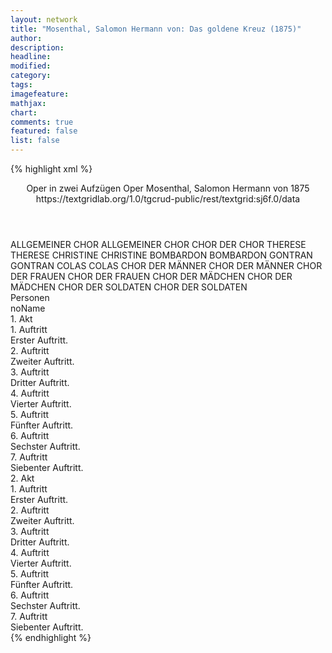 ```yaml
---
layout: network
title: "Mosenthal, Salomon Hermann von: Das goldene Kreuz (1875)"
author:
description:
headline:
modified:
category:
tags:
imagefeature: 
mathjax: 
chart: 
comments: true
featured: false
list: false
---
```

{% highlight xml %}
<?xml-model href="https://raw.githubusercontent.com/DLiNa/project/master/rules/lina.rnc"?><?xml-model href="https://raw.githubusercontent.com/DLiNa/project/master/rules/lina.sch"?>
<play xmlns="http://lina.digital">
  <header>
    <title>Das goldene Kreuz</title>
    <subtitle>Oper in zwei Aufzügen</subtitle>
    <genretitle>Oper</genretitle>
    <author>Mosenthal, Salomon Hermann von</author>
    <date type="print"/>
    <date type="premiere">1875</date>
    <date type="written"/>
    <source>https://textgridlab.org/1.0/tgcrud-public/rest/textgrid:sj6f.0/data</source>
  </header>
  <personae>
    <character>
      <name>ALLGEMEINER CHOR</name>
      <alias xml:id="allgemeiner_chor">
        <name>ALLGEMEINER CHOR</name>
      </alias>
      <alias xml:id="chor">
        <name>CHOR</name>
      </alias>
      <alias xml:id="der_chor">
        <name>DER CHOR</name>
      </alias>
    </character>
    <character>
      <name>THERESE</name>
      <alias xml:id="therese">
        <name>THERESE</name>
      </alias>
    </character>
    <character>
      <name>CHRISTINE</name>
      <alias xml:id="christine">
        <name>CHRISTINE</name>
      </alias>
    </character>
    <character>
      <name>BOMBARDON</name>
      <alias xml:id="bombardon">
        <name>BOMBARDON</name>
      </alias>
    </character>
    <character>
      <name>GONTRAN</name>
      <alias xml:id="gontran">
        <name>GONTRAN</name>
      </alias>
    </character>
    <character>
      <name>COLAS</name>
      <alias xml:id="colas">
        <name>COLAS</name>
      </alias>
    </character>
    <character>
      <name>CHOR DER MÄNNER</name>
      <alias xml:id="chor_der_männer">
        <name>CHOR DER MÄNNER</name>
      </alias>
    </character>
    <character>
      <name>CHOR DER FRAUEN</name>
      <alias xml:id="chor_der_frauen">
        <name>CHOR DER FRAUEN</name>
      </alias>
    </character>
    <character>
      <name>CHOR DER MÄDCHEN</name>
      <alias xml:id="chor_der_mädchen">
        <name>CHOR DER MÄDCHEN</name>
      </alias>
    </character>
    <character>
      <name>CHOR DER SOLDATEN</name>
      <alias xml:id="chor_der_soldaten">
        <name>CHOR DER SOLDATEN</name>
      </alias>
    </character>
  </personae>
  <text>
    <div>
      <head>Personen</head>
      <div>
        <head>noName</head>
      </div>
    </div>
    <div>
      <head>1. Akt</head>
      <div>
        <head>1. Auftritt</head>
        <div>
          <head>Erster Auftritt.</head>
          <sp who="#chor_der_mädchen">
            <amount n="5" unit="speech_acts"/>
            <amount n="117" unit="words"/>
            <amount n="24" unit="lines"/>
            <amount n="664" unit="chars"/>
          </sp>
          <sp who="#therese">
            <amount n="5" unit="speech_acts"/>
            <amount n="138" unit="words"/>
            <amount n="25" unit="lines"/>
            <amount n="692" unit="chars"/>
          </sp>
          <sp who="#christine">
            <amount n="4" unit="speech_acts"/>
            <amount n="260" unit="words"/>
            <amount n="43" unit="lines"/>
            <amount n="1325" unit="chars"/>
          </sp>
          <sp who="#therese #chor_der_mädchen">
            <amount n="1" unit="speech_acts"/>
            <amount n="13" unit="words"/>
            <amount n="2" unit="lines"/>
            <amount n="75" unit="chars"/>
          </sp>
        </div>
      </div>
      <div>
        <head>2. Auftritt</head>
        <div>
          <head>Zweiter Auftritt.</head>
          <sp who="#christine">
            <amount n="6" unit="speech_acts"/>
            <amount n="157" unit="words"/>
            <amount n="3" unit="lines"/>
            <amount n="832" unit="chars"/>
          </sp>
          <sp who="#therese">
            <amount n="5" unit="speech_acts"/>
            <amount n="112" unit="words"/>
            <amount n="1" unit="lines"/>
            <amount n="629" unit="chars"/>
          </sp>
        </div>
      </div>
      <div>
        <head>3. Auftritt</head>
        <div>
          <head>Dritter Auftritt.</head>
          <sp who="#bombardon">
            <amount n="4" unit="speech_acts"/>
            <amount n="176" unit="words"/>
            <amount n="28" unit="lines"/>
            <amount n="948" unit="chars"/>
          </sp>
          <sp who="#gontran">
            <amount n="3" unit="speech_acts"/>
            <amount n="124" unit="words"/>
            <amount n="18" unit="lines"/>
            <amount n="668" unit="chars"/>
          </sp>
          <sp who="#gontran #bombardon">
            <amount n="1" unit="speech_acts"/>
            <amount n="14" unit="words"/>
            <amount n="2" unit="lines"/>
            <amount n="97" unit="chars"/>
          </sp>
        </div>
      </div>
      <div>
        <head>4. Auftritt</head>
        <div>
          <head>Vierter Auftritt.</head>
          <sp who="#therese">
            <amount n="17" unit="speech_acts"/>
            <amount n="213" unit="words"/>
            <amount n="12" unit="lines"/>
            <amount n="1105" unit="chars"/>
          </sp>
          <sp who="#bombardon">
            <amount n="18" unit="speech_acts"/>
            <amount n="402" unit="words"/>
            <amount n="10" unit="lines"/>
            <amount n="2246" unit="chars"/>
          </sp>
          <sp who="#gontran">
            <amount n="10" unit="speech_acts"/>
            <amount n="307" unit="words"/>
            <amount n="31" unit="lines"/>
            <amount n="1691" unit="chars"/>
          </sp>
        </div>
      </div>
      <div>
        <head>5. Auftritt</head>
        <div>
          <head>Fünfter Auftritt.</head>
          <sp who="#colas">
            <amount n="19" unit="speech_acts"/>
            <amount n="201" unit="words"/>
            <amount n="28" unit="lines"/>
            <amount n="1126" unit="chars"/>
          </sp>
          <sp who="#christine">
            <amount n="15" unit="speech_acts"/>
            <amount n="185" unit="words"/>
            <amount n="22" unit="lines"/>
            <amount n="995" unit="chars"/>
          </sp>
          <sp who="#gontran">
            <amount n="3" unit="speech_acts"/>
            <amount n="44" unit="words"/>
            <amount n="5" unit="lines"/>
            <amount n="235" unit="chars"/>
          </sp>
          <sp who="#bombardon">
            <amount n="9" unit="speech_acts"/>
            <amount n="270" unit="words"/>
            <amount n="29" unit="lines"/>
            <amount n="1592" unit="chars"/>
          </sp>
          <sp who="#therese">
            <amount n="9" unit="speech_acts"/>
            <amount n="81" unit="words"/>
            <amount n="12" unit="lines"/>
            <amount n="448" unit="chars"/>
          </sp>
          <sp who="#therese #christine">
            <amount n="1" unit="speech_acts"/>
            <amount n="12" unit="words"/>
            <amount n="2" unit="lines"/>
            <amount n="82" unit="chars"/>
          </sp>
          <sp who="#gontran">
            <amount n="1" unit="speech_acts"/>
            <amount n="14" unit="words"/>
            <amount n="2" unit="lines"/>
            <amount n="72" unit="chars"/>
          </sp>
          <sp who="#christine #therese">
            <amount n="1" unit="speech_acts"/>
            <amount n="13" unit="words"/>
            <amount n="2" unit="lines"/>
            <amount n="80" unit="chars"/>
          </sp>
        </div>
      </div>
      <div>
        <head>6. Auftritt</head>
        <div>
          <head>Sechster Auftritt.</head>
          <sp who="#chor_der_männer #chor_der_frauen">
            <amount n="1" unit="speech_acts"/>
            <amount n="21" unit="words"/>
            <amount n="4" unit="lines"/>
            <amount n="134" unit="chars"/>
          </sp>
          <sp who="#chor_der_männer">
            <amount n="2" unit="speech_acts"/>
            <amount n="61" unit="words"/>
            <amount n="9" unit="lines"/>
            <amount n="324" unit="chars"/>
          </sp>
          <sp who="#christine">
            <amount n="5" unit="speech_acts"/>
            <amount n="158" unit="words"/>
            <amount n="24" unit="lines"/>
            <amount n="816" unit="chars"/>
          </sp>
          <sp who="#gontran">
            <amount n="3" unit="speech_acts"/>
            <amount n="24" unit="words"/>
            <amount n="4" unit="lines"/>
            <amount n="129" unit="chars"/>
          </sp>
          <sp who="#colas">
            <amount n="2" unit="speech_acts"/>
            <amount n="25" unit="words"/>
            <amount n="3" unit="lines"/>
            <amount n="123" unit="chars"/>
          </sp>
          <sp who="#therese">
            <amount n="1" unit="speech_acts"/>
            <amount n="9" unit="words"/>
            <amount n="1" unit="lines"/>
            <amount n="36" unit="chars"/>
          </sp>
          <sp who="#chor">
            <amount n="2" unit="speech_acts"/>
            <amount n="13" unit="words"/>
            <amount n="3" unit="lines"/>
            <amount n="65" unit="chars"/>
          </sp>
          <sp who="#chor_der_frauen">
            <amount n="1" unit="speech_acts"/>
            <amount n="32" unit="words"/>
            <amount n="6" unit="lines"/>
            <amount n="179" unit="chars"/>
          </sp>
          <sp who="#allgemeiner_chor">
            <amount n="1" unit="speech_acts"/>
            <amount n="49" unit="words"/>
            <amount n="11" unit="lines"/>
            <amount n="311" unit="chars"/>
          </sp>
        </div>
      </div>
      <div>
        <head>7. Auftritt</head>
        <div>
          <head>Siebenter Auftritt.</head>
          <sp who="#colas">
            <amount n="5" unit="speech_acts"/>
            <amount n="115" unit="words"/>
            <amount n="8" unit="lines"/>
            <amount n="716" unit="chars"/>
          </sp>
          <sp who="#bombardon">
            <amount n="8" unit="speech_acts"/>
            <amount n="166" unit="words"/>
            <amount n="23" unit="lines"/>
            <amount n="962" unit="chars"/>
          </sp>
          <sp who="#colas #christine #therese">
            <amount n="1" unit="speech_acts"/>
            <amount n="4" unit="words"/>
            <amount n="1" unit="lines"/>
            <amount n="22" unit="chars"/>
          </sp>
          <sp who="#christine">
            <amount n="8" unit="speech_acts"/>
            <amount n="142" unit="words"/>
            <amount n="25" unit="lines"/>
            <amount n="764" unit="chars"/>
          </sp>
          <sp who="#therese">
            <amount n="5" unit="speech_acts"/>
            <amount n="80" unit="words"/>
            <amount n="14" unit="lines"/>
            <amount n="442" unit="chars"/>
          </sp>
          <sp who="#chor_der_mädchen">
            <amount n="1" unit="speech_acts"/>
            <amount n="20" unit="words"/>
            <amount n="4" unit="lines"/>
            <amount n="147" unit="chars"/>
          </sp>
          <sp who="#chor_der_soldaten">
            <amount n="3" unit="speech_acts"/>
            <amount n="35" unit="words"/>
            <amount n="8" unit="lines"/>
            <amount n="195" unit="chars"/>
          </sp>
          <sp who="#chor_der_soldaten">
            <amount n="1" unit="speech_acts"/>
            <amount n="4" unit="words"/>
            <amount n="1" unit="lines"/>
            <amount n="35" unit="chars"/>
          </sp>
          <sp who="#chor">
            <amount n="1" unit="speech_acts"/>
            <amount n="27" unit="words"/>
            <amount n="5" unit="lines"/>
            <amount n="163" unit="chars"/>
          </sp>
          <sp who="#gontran">
            <amount n="2" unit="speech_acts"/>
            <amount n="17" unit="words"/>
            <amount n="5" unit="lines"/>
            <amount n="113" unit="chars"/>
          </sp>
        </div>
      </div>
    </div>
    <div>
      <head>2. Akt</head>
      <div>
        <head>1. Auftritt</head>
        <div>
          <head>Erster Auftritt.</head>
          <sp who="#therese">
            <amount n="18" unit="speech_acts"/>
            <amount n="468" unit="words"/>
            <amount n="50" unit="lines"/>
            <amount n="2515" unit="chars"/>
          </sp>
          <sp who="#colas">
            <amount n="17" unit="speech_acts"/>
            <amount n="322" unit="words"/>
            <amount n="39" unit="lines"/>
            <amount n="1735" unit="chars"/>
          </sp>
          <sp who="#therese #colas">
            <amount n="1" unit="speech_acts"/>
            <amount n="32" unit="words"/>
            <amount n="4" unit="lines"/>
            <amount n="163" unit="chars"/>
          </sp>
          <sp who="#colas #therese">
            <amount n="1" unit="speech_acts"/>
            <amount n="20" unit="words"/>
            <amount n="4" unit="lines"/>
            <amount n="179" unit="chars"/>
          </sp>
          <sp who="#gontran">
            <amount n="2" unit="speech_acts"/>
            <amount n="9" unit="words"/>
            <amount n="2" unit="lines"/>
            <amount n="81" unit="chars"/>
          </sp>
        </div>
      </div>
      <div>
        <head>2. Auftritt</head>
        <div>
          <head>Zweiter Auftritt.</head>
          <sp who="#colas">
            <amount n="10" unit="speech_acts"/>
            <amount n="151" unit="words"/>
            <amount n="5" unit="lines"/>
            <amount n="816" unit="chars"/>
          </sp>
          <sp who="#gontran">
            <amount n="11" unit="speech_acts"/>
            <amount n="261" unit="words"/>
            <amount n="29" unit="lines"/>
            <amount n="1482" unit="chars"/>
          </sp>
        </div>
      </div>
      <div>
        <head>3. Auftritt</head>
        <div>
          <head>Dritter Auftritt.</head>
          <sp who="#christine">
            <amount n="8" unit="speech_acts"/>
            <amount n="170" unit="words"/>
            <amount n="19" unit="lines"/>
            <amount n="914" unit="chars"/>
          </sp>
          <sp who="#gontran">
            <amount n="12" unit="speech_acts"/>
            <amount n="236" unit="words"/>
            <amount n="38" unit="lines"/>
            <amount n="1340" unit="chars"/>
          </sp>
          <sp who="#therese">
            <amount n="6" unit="speech_acts"/>
            <amount n="94" unit="words"/>
            <amount n="13" unit="lines"/>
            <amount n="505" unit="chars"/>
          </sp>
          <sp who="#colas">
            <amount n="5" unit="speech_acts"/>
            <amount n="71" unit="words"/>
            <amount n="11" unit="lines"/>
            <amount n="402" unit="chars"/>
          </sp>
          <sp who="#colas #therese #christine">
            <amount n="2" unit="speech_acts"/>
            <amount n="22" unit="words"/>
            <amount n="4" unit="lines"/>
            <amount n="112" unit="chars"/>
          </sp>
          <sp who="#colas #therese #christine #gontran">
            <amount n="2" unit="speech_acts"/>
            <amount n="20" unit="words"/>
            <amount n="4" unit="lines"/>
            <amount n="134" unit="chars"/>
          </sp>
          <sp who="#colas #therese">
            <amount n="1" unit="speech_acts"/>
            <amount n="7" unit="words"/>
            <amount n="1" unit="lines"/>
            <amount n="37" unit="chars"/>
          </sp>
        </div>
      </div>
      <div>
        <head>4. Auftritt</head>
        <div>
          <head>Vierter Auftritt.</head>
          <sp who="#gontran">
            <amount n="20" unit="speech_acts"/>
            <amount n="331" unit="words"/>
            <amount n="34" unit="lines"/>
            <amount n="1788" unit="chars"/>
          </sp>
          <sp who="#christine">
            <amount n="21" unit="speech_acts"/>
            <amount n="327" unit="words"/>
            <amount n="40" unit="lines"/>
            <amount n="1812" unit="chars"/>
          </sp>
        </div>
      </div>
      <div>
        <head>5. Auftritt</head>
        <div>
          <head>Fünfter Auftritt.</head>
          <sp who="#colas">
            <amount n="4" unit="speech_acts"/>
            <amount n="41" unit="words"/>
            <amount n="4" unit="lines"/>
            <amount n="225" unit="chars"/>
          </sp>
          <sp who="#therese">
            <amount n="4" unit="speech_acts"/>
            <amount n="88" unit="words"/>
            <amount n="1" unit="lines"/>
            <amount n="484" unit="chars"/>
          </sp>
          <sp who="#christine">
            <amount n="3" unit="speech_acts"/>
            <amount n="100" unit="words"/>
            <amount n="1" unit="lines"/>
            <amount n="562" unit="chars"/>
          </sp>
        </div>
      </div>
      <div>
        <head>6. Auftritt</head>
        <div>
          <head>Sechster Auftritt.</head>
          <sp who="#bombardon">
            <amount n="26" unit="speech_acts"/>
            <amount n="780" unit="words"/>
            <amount n="72" unit="lines"/>
            <amount n="4170" unit="chars"/>
          </sp>
          <sp who="#colas">
            <amount n="11" unit="speech_acts"/>
            <amount n="101" unit="words"/>
            <amount n="11" unit="lines"/>
            <amount n="546" unit="chars"/>
          </sp>
          <sp who="#therese">
            <amount n="11" unit="speech_acts"/>
            <amount n="143" unit="words"/>
            <amount n="9" unit="lines"/>
            <amount n="838" unit="chars"/>
          </sp>
          <sp who="#christine">
            <amount n="13" unit="speech_acts"/>
            <amount n="202" unit="words"/>
            <amount n="30" unit="lines"/>
            <amount n="1017" unit="chars"/>
          </sp>
          <sp who="#therese #colas">
            <amount n="3" unit="speech_acts"/>
            <amount n="42" unit="words"/>
            <amount n="6" unit="lines"/>
            <amount n="211" unit="chars"/>
          </sp>
          <sp who="#colas #therese">
            <amount n="4" unit="speech_acts"/>
            <amount n="27" unit="words"/>
            <amount n="4" unit="lines"/>
            <amount n="116" unit="chars"/>
          </sp>
          <sp who="#colas #therese #christine">
            <amount n="1" unit="speech_acts"/>
            <amount n="1" unit="words"/>
            <amount n="1" unit="lines"/>
            <amount n="4" unit="chars"/>
          </sp>
          <sp who="#gontran">
            <amount n="1" unit="speech_acts"/>
            <amount n="14" unit="words"/>
            <amount n="4" unit="lines"/>
            <amount n="104" unit="chars"/>
          </sp>
        </div>
      </div>
      <div>
        <head>7. Auftritt</head>
        <div>
          <head>Siebenter Auftritt.</head>
          <sp who="#bombardon">
            <amount n="8" unit="speech_acts"/>
            <amount n="122" unit="words"/>
            <amount n="23" unit="lines"/>
            <amount n="682" unit="chars"/>
          </sp>
          <sp who="#christine">
            <amount n="5" unit="speech_acts"/>
            <amount n="54" unit="words"/>
            <amount n="8" unit="lines"/>
            <amount n="278" unit="chars"/>
          </sp>
          <sp who="#therese #colas">
            <amount n="2" unit="speech_acts"/>
            <amount n="9" unit="words"/>
            <amount n="2" unit="lines"/>
            <amount n="34" unit="chars"/>
          </sp>
          <sp who="#therese">
            <amount n="1" unit="speech_acts"/>
            <amount n="18" unit="words"/>
            <amount n="2" unit="lines"/>
            <amount n="81" unit="chars"/>
          </sp>
          <sp who="#gontran">
            <amount n="5" unit="speech_acts"/>
            <amount n="43" unit="words"/>
            <amount n="9" unit="lines"/>
            <amount n="244" unit="chars"/>
          </sp>
          <sp who="#der_chor">
            <amount n="1" unit="speech_acts"/>
          </sp>
          <sp who="#colas #therese">
            <amount n="1" unit="speech_acts"/>
            <amount n="34" unit="words"/>
            <amount n="4" unit="lines"/>
            <amount n="174" unit="chars"/>
          </sp>
          <sp who="#chor">
            <amount n="1" unit="speech_acts"/>
            <amount n="36" unit="words"/>
            <amount n="5" unit="lines"/>
            <amount n="210" unit="chars"/>
          </sp>
          <sp who="#bombardon #therese #colas #gontran #der_chor">
            <amount n="1" unit="speech_acts"/>
            <amount n="24" unit="words"/>
            <amount n="5" unit="lines"/>
            <amount n="141" unit="chars"/>
          </sp>
        </div>
      </div>
    </div>
  </text>
</play>
{% endhighlight %}